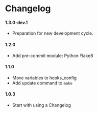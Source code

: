 # Changelog

#### 1.3.0-dev.1
* Preparation for new development cycle.

#### 1.2.0
* Add pre-commit module: Python Flake8

#### 1.1.0
* Move variables to hooks_config
* Add update command to `make`

#### 1.0.3
* Start with using a Changelog
